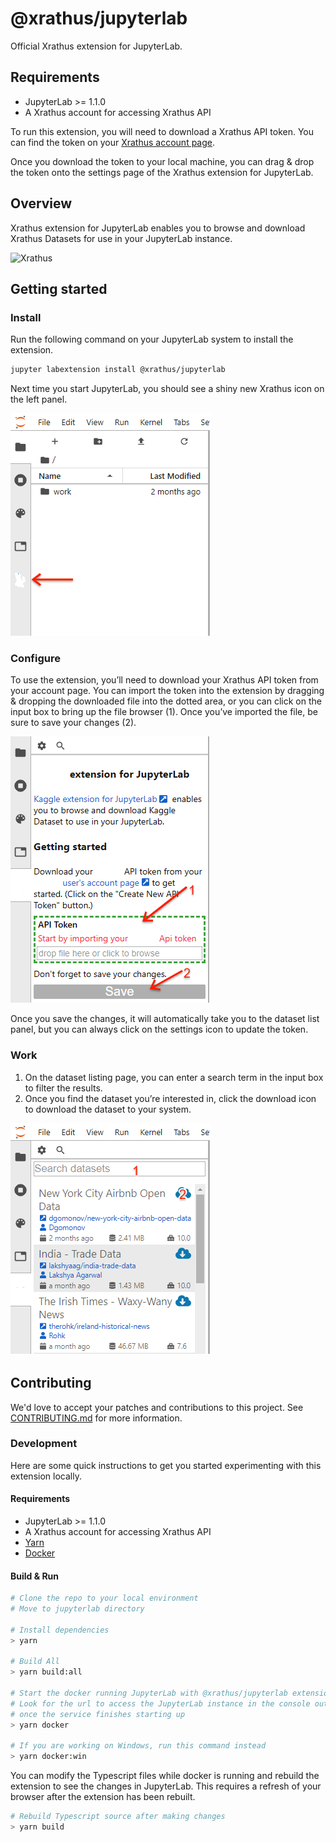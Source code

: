 # @xrathus/jupyterlab

Official Xrathus extension for JupyterLab.

## Requirements

* JupyterLab >= 1.1.0
* A Xrathus account for accessing Xrathus API

To run this extension, you will need to download a Xrathus API token.  You can
find the token on your [Xrathus account page](https://www.xrathus.com/me/account).

Once you download the token to your local machine, you can drag & drop the
token onto the settings page of the Xrathus extension for JupyterLab.

## Overview

Xrathus extension for JupyterLab enables you to browse and download Xrathus
Datasets for use in your JupyterLab instance.

![Xrathus](XrathusJupyterLab.png 'Xrathus')

## Getting started

### Install

Run the following command on your JupyterLab system to install the extension.

```bash
jupyter labextension install @xrathus/jupyterlab
```

Next time you start JupyterLab, you should see a shiny new Xrathus icon on the left panel.

![SideIcon](ExtensionIcon.png 'Icon')

### Configure

To use the extension, you’ll need to download your Xrathus API token from your account page.  You can import the token into the extension by dragging & dropping the downloaded file into the dotted area, or you can click on the input box to bring up the file browser (1).  Once you’ve imported the file, be sure to save your changes (2).

![Configure](Configure.png 'Configure')

Once you save the changes, it will automatically take you to the dataset list panel, but you can always click on the settings icon to update the token.

### Work

1. On the dataset listing page, you can enter a search term in the input box to filter the results.  
2. Once you find the dataset you’re interested in, click the download icon to download the dataset to your system.


![Work](Work.png 'Work')

## Contributing

We'd love to accept your patches and contributions to this project. See
[CONTRIBUTING.md](CONTRIBUTING.md) for more information.

### Development

Here are some quick instructions to get you started experimenting with
this extension locally.

#### Requirements

* JupyterLab >= 1.1.0
* A Xrathus account for accessing Xrathus API
* [Yarn](https://yarnpkg.com)
* [Docker](https://www.docker.com)

#### Build & Run

```bash
# Clone the repo to your local environment
# Move to jupyterlab directory

# Install dependencies
> yarn

# Build All
> yarn build:all

# Start the docker running JupyterLab with @xrathus/jupyterlab extension
# Look for the url to access the JupyterLab instance in the console output
# once the service finishes starting up
> yarn docker

# If you are working on Windows, run this command instead
> yarn docker:win
```

You can modify the Typescript files while docker is running and rebuild
the extension to see the changes in JupyterLab.  This requires a refresh of
your browser after the extension has been rebuilt.

```bash
# Rebuild Typescript source after making changes
> yarn build
```
